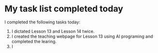 # My task list completed today

I completed the following tasks today:
1. I dictated Lesson 13 and Lesson 14 twice. 
2. I created the teaching webpage for Lesson 13 using AI programing and completed the learing. 
3. I 